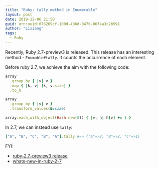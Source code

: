 ```yaml
---
title: "Ruby: tally method in Enumerable"
layout: post
date: 2019-12-06 21:50
guid: urn:uuid:076269cf-100d-436d-8476-06f4a3c2b591
author: "Lixiang"
tags:
  - Ruby
---
```


Recently, Ruby 2.7-preview3 is released.
This release has an interesting method - `Enumable#tally`. It counts the occurrence of each element.

Before ruby 2.7, we achieve the aim with the following code:

```ruby
array
  .group_by { |v| v }
  .map { |k, v| [k, v.size] }
  .to_h

array
  .group_by { |v| v }
  .transform_values(&:size)

array.each_with_object(Hash.new(0)) { |v, h| h[v] += 1 }
```

In 2.7, we can instead use `tally`:

```ruby
["A", "B", "C", "B", "A"].tally #=> {"A"=>2, "B"=>2, "C"=>1}
```

FYI:

- [ruby-2.7-preview3 release](https://www.ruby-lang.org/en/news/2019/11/23/ruby-2-7-0-preview3-released/)
- [whats-new-in-ruby-2-7](https://medium.com/rubyinside/whats-new-in-ruby-2-7-79c98b265502)
